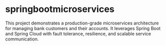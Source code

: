 # springbootmicroservices
This project demonstrates a production-grade microservices architecture for managing bank customers and their accounts. It leverages Spring Boot and Spring Cloud with fault tolerance, resilience, and scalable service communication.
